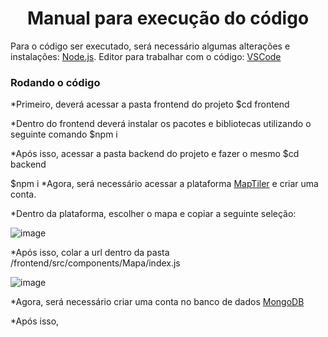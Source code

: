 <h1 align="center"> Manual para execução do código </h1>

Para o código ser executado, será necessário algumas alterações e instalações:
[Node.js](https://nodejs.org/en/).
Editor para trabalhar com o código: [VSCode](https://code.visualstudio.com/)

### Rodando o código

*Primeiro, deverá acessar a pasta frontend do projeto
$cd frontend

*Dentro do frontend deverá instalar os pacotes e bibliotecas utilizando o seguinte comando
$npm i

*Após isso, acessar a pasta backend do projeto e fazer o mesmo
$cd backend

$npm i
*Agora, será necessário acessar a plataforma [MapTiler](https://www.maptiler.com/) e criar uma conta.

*Dentro da plataforma, escolher o mapa e copiar a seguinte seleção:

![image](https://github.com/user-attachments/assets/da999c73-c311-407b-893c-797760b2c502)

*Após isso, colar a url dentro da pasta /frontend/src/components/Mapa/index.js

![image](https://github.com/user-attachments/assets/8a46c463-a9fa-4c6d-a959-b929148ae392)

*Agora, será necessário criar uma conta no banco de dados [MongoDB](https://www.mongodb.com/pt-br/cloud/atlas/register)

*Após isso,




